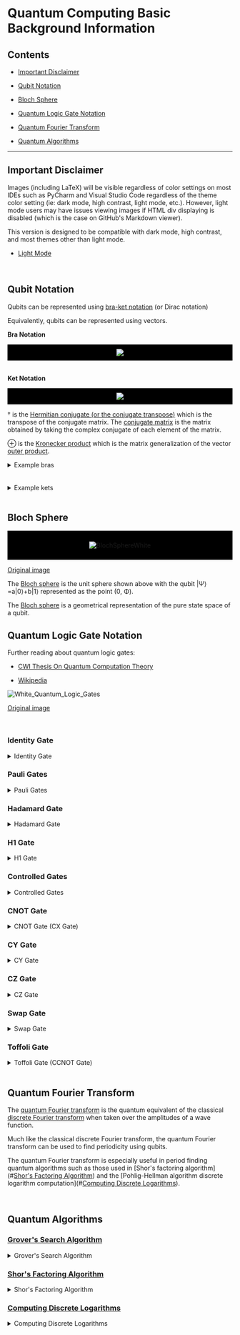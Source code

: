 # Quantum Computing Basic Background Information

## Contents

- [Important Disclaimer](#Important-Disclaimer)

- [Qubit Notation](#Qubit-Notation)

- [Bloch Sphere](#Bloch-Sphere)

- [Quantum Logic Gate Notation](#Quantum-Logic-Gate-Notation)

- [Quantum Fourier Transform](#Quantum-Fourier-Transform)

- [Quantum Algorithms](#Quantum-Algorithms)

***

## Important Disclaimer

Images (including LaTeX) will be visible regardless of color settings on most
IDEs such as PyCharm and Visual Studio Code regardless of the theme color
setting (ie: dark mode, high contrast, light mode, etc.). However, light mode
users may have issues viewing images if HTML div displaying is disabled
(which is the case on GitHub's Markdown viewer).

This version is designed to be compatible with dark mode, high contrast, and
most themes other than light mode.

- [Light Mode](LightModeBACKGROUND.md)

<br/>

## Qubit Notation

Qubits can be represented using
[bra-ket notation](https://chem.libretexts.org/Bookshelves/Physical_and_Theoretical_Chemistry_Textbook_Maps/Supplemental_Modules_(Physical_and_Theoretical_Chemistry)/Quantum_Mechanics/03._The_Tools_of_Quantum_Mechanics/Bra-Ket_Notation)
(or Dirac notation)

Equivalently, qubits can be represented using vectors.

**Bra Notation**

<div style="background-color:rgb(0, 0, 0); text-align:center; vertical-align: middle; padding:10px">

<img src="https://render.githubusercontent.com/render/math?math=\color{white}\left\langle%20A\right|=\left(\left|A\right\rangle\right)^\dagger=\begin{pmatrix}A_1%26A_2%26\cdots%26A_n\end{pmatrix}">

</div>

<br />

**Ket Notation**

<div style="background-color:rgb(0, 0, 0); text-align:center; vertical-align: middle; padding:10px">

<img src="https://render.githubusercontent.com/render/math?math=\color{white}\left|A\right\rangle=\left(\left\langle{A}\right|\right)^\dagger=\begin{pmatrix}A_1\\A_2\\%0A\vdots\\A_n\end{pmatrix}">

</div>


† is the
[Hermitian conjugate (or the conjugate transpose)](https://mathworld.wolfram.com/ConjugateTranspose.html)
which is the transpose of the conjugate matrix.  The
[conjugate matrix](https://mathworld.wolfram.com/ConjugateMatrix.html)
is the matrix obtained by taking the complex conjugate of each element of the
matrix.

⊕ is the
[Kronecker product](https://mathworld.wolfram.com/KroneckerProduct.html)
which is the matrix generalization of the vector
[outer product](https://en.wikipedia.org/wiki/Outer_product).

[comment]: <> (Example bras)
<details>
    <summary>Example bras</summary>

<br />

<div style="background-color:rgb(0, 0, 0); text-align:center; vertical-align: middle; padding:10px">

<img src="https://render.githubusercontent.com/render/math?math=\color{white}\newline\left\langle%20A\right|\otimes\left\langle%20B\right|\otimes\left\langle%20C\right|=(\left\langle%20A\right|\otimes\left\langle%20B\right|)\otimes\left\langle%20C\right|=\left\langle%20AB\right|\otimes\left\langle%20C\right|=\left\langle%20ABC\right|\newline\left\langle%20A\right|\otimes\left\langle%20B\right|\otimes\left\langle%20C\right|=\left\langle%20A\right|\otimes(\left\langle%20B\right|\otimes\left\langle%20C\right|)=\left\langle%20A\right|\otimes\left\langle%20BC\right|=\left\langle%20ABC\right|">

</div>

<br />

[comment]: <> (0 bra)

<div style="background-color:rgb(0, 0, 0); text-align:center; vertical-align: middle; padding:10px">

<img src="https://render.githubusercontent.com/render/math?math=\color{white}\left\langle0\right|=\begin{pmatrix}1%260\end{pmatrix}">

</div>

<br />

[comment]: <> (1 bra)
<div style="background-color:rgb(0, 0, 0); text-align:center; vertical-align: middle; padding:10px">

<img src="https://render.githubusercontent.com/render/math?math=\color{white}\left\langle1\right|=\begin{pmatrix}0%261\end{pmatrix}">

</div>

<br />

[comment]: <> (00 bra)
<div style="background-color:rgb(0, 0, 0); text-align:center; vertical-align: middle; padding:10px">

<img src="https://render.githubusercontent.com/render/math?math=\color{white}\left\langle00\right|=\left\langle0\right|\otimes\left\langle0\right|=\begin{pmatrix}1%260\end{pmatrix}\otimes\begin{pmatrix}1%260\end{pmatrix}=\begin{pmatrix}1%260%260%260\end{pmatrix}">

</div>

<br />

[comment]: <> (01 bra)
<div style="background-color:rgb(0, 0, 0); text-align:center; vertical-align: middle; padding:10px">

<img src="https://render.githubusercontent.com/render/math?math=\color{white}\left\langle01\right|=\left\langle0\right|\otimes\left\langle1\right|=\begin{pmatrix}1%260\end{pmatrix}\otimes\begin{pmatrix}0%261\end{pmatrix}=\begin{pmatrix}0%261%260%260\end{pmatrix}">

</div>

<br />

[comment]: <> (10 bra)
<div style="background-color:rgb(0, 0, 0); text-align:center; vertical-align: middle; padding:10px">

<img src="https://render.githubusercontent.com/render/math?math=\color{white}\left\langle10\right|=\left\langle1\right|\otimes\left\langle0\right|=\begin{pmatrix}0%261\end{pmatrix}\otimes\begin{pmatrix}1%260\end{pmatrix}=\begin{pmatrix}0%260%261%260\end{pmatrix}">

</div>

<br />

[comment]: <> (11 bra)
<div style="background-color:rgb(0, 0, 0); text-align:center; vertical-align: middle; padding:10px">

<img src="https://render.githubusercontent.com/render/math?math=\color{white}\left\langle11\right|=\left\langle1\right|\otimes\left\langle1\right|=\begin{pmatrix}0%261\end{pmatrix}\otimes\begin{pmatrix}0%261\end{pmatrix}=\begin{pmatrix}0%260%260%261\end{pmatrix}">

</div>

<br />

[comment]: <> (000 bra)
<div style="background-color:rgb(0, 0, 0); text-align:center; vertical-align: middle; padding:10px">

<img src="https://render.githubusercontent.com/render/math?math=\color{white}\left\langle000\right|=\left\langle0\right|\otimes\left\langle0\right|\otimes\left\langle0\right|=\left\langle00\right|\otimes\left\langle0\right|=\begin{pmatrix}1%260%260%260\end{pmatrix}\otimes\begin{pmatrix}1%260\end{pmatrix}=\begin{pmatrix}1%260%260%260%260%260%260%260\end{pmatrix}">

</div>

<br />

[comment]: <> (001 bra)
<div style="background-color:rgb(0, 0, 0); text-align:center; vertical-align: middle; padding:10px">

<img src="https://render.githubusercontent.com/render/math?math=\color{white}\left\langle001\right|=\left\langle0\right|\otimes\left\langle0\right|\otimes\left\langle1\right|=\left\langle00\right|\otimes\left\langle1\right|=\begin{pmatrix}1%260%260%260\end{pmatrix}\otimes\begin{pmatrix}0%261\end{pmatrix}=\begin{pmatrix}0%261%260%260%260%260%260%260\end{pmatrix}">

</div>

<br />

[comment]: <> (010 bra)
<div style="background-color:rgb(0, 0, 0); text-align:center; vertical-align: middle; padding:10px">

<img src="https://render.githubusercontent.com/render/math?math=\color{white}\left\langle010\right|=\left\langle0\right|\otimes\left\langle1\right|\otimes\left\langle0\right|=\left\langle01\right|\otimes\left\langle0\right|=\begin{pmatrix}0%261%260%260\end{pmatrix}\otimes\begin{pmatrix}1%260\end{pmatrix}=\begin{pmatrix}0%260%261%260%260%260%260%260\end{pmatrix}">

</div>

<br />

[comment]: <> (011 bra)
<div style="background-color:rgb(0, 0, 0); text-align:center; vertical-align: middle; padding:10px">

<img src="https://render.githubusercontent.com/render/math?math=\color{white}\left\langle011\right|=\left|0\right\rangle\otimes\left\langle1\right|\otimes\left\langle1\right|=\left\langle01\right|\otimes\left\langle1\right|=\begin{pmatrix}0%261%260%260\end{pmatrix}\otimes\begin{pmatrix}0%261\end{pmatrix}=\begin{pmatrix}0%260%260%261%260%260%260%260\end{pmatrix}">

</div>

<br />

[comment]: <> (100 bra)
<div style="background-color:rgb(0, 0, 0); text-align:center; vertical-align: middle; padding:10px">

<img src="https://render.githubusercontent.com/render/math?math=\color{white}\left\langle100\right|=\left\langle1\right|\otimes\left\langle0\right|\otimes\left\langle0\right|=\left\langle10\right|\otimes\left\langle0\right|=\begin{pmatrix}0%260%261%260\end{pmatrix}\otimes\begin{pmatrix}1%260\end{pmatrix}=\begin{pmatrix}0%260%260%260%261%260%260%260\end{pmatrix}">

</div>

<br />

[comment]: <> (101 bra)
<div style="background-color:rgb(0, 0, 0); text-align:center; vertical-align: middle; padding:10px">

<img src="https://render.githubusercontent.com/render/math?math=\color{white}\left\langle101\right|=\left\langle1\right|\otimes\left\langle0\right|\otimes\left\langle1\right|=\left\langle10\right|\otimes\left\langle1\right|=\begin{pmatrix}0%260%261%260\end{pmatrix}\otimes\begin{pmatrix}0%261\end{pmatrix}=\begin{pmatrix}0%260%260%260%260%261%260%260\end{pmatrix}">

</div>

<br />

[comment]: <> (110 bra)
<div style="background-color:rgb(0, 0, 0); text-align:center; vertical-align: middle; padding:10px">

<img src="https://render.githubusercontent.com/render/math?math=\color{white}\left\langle110\right|=\left\langle1\right|\otimes\left\langle1\right|\otimes\left\langle0\right|=\left\langle11\right|\otimes\left\langle0\right|=\begin{pmatrix}0%260%260%261\end{pmatrix}\otimes\begin{pmatrix}1%260\end{pmatrix}=\begin{pmatrix}0%260%260%260%260%260%261%260\end{pmatrix}">

</div>

<br />

[comment]: <> (111 bra)
<div style="background-color:rgb(0, 0, 0); text-align:center; vertical-align: middle; padding:10px">

<img src="https://render.githubusercontent.com/render/math?math=\color{white}\left\langle111\right|=\left\langle1\right|\otimes\left\langle1\right|\otimes\left\langle1\right|=\left\langle11\right|\otimes\left\langle1\right|=\begin{pmatrix}0%260%260%261\end{pmatrix}\otimes\begin{pmatrix}0%261\end{pmatrix}=\begin{pmatrix}0%260%260%260%260%260%260%261\end{pmatrix}">

</div>

</details>

<br />

[comment]: <> (Example kets)

<br />

<details>
    <summary>Example kets</summary>

<div style="background-color:rgb(0, 0, 0); text-align:center; vertical-align: middle; padding:10px">

<img src="https://render.githubusercontent.com/render/math?math=\color{white}\newline\left|A\right\rangle\otimes\left|B\right\rangle\otimes\left|C\right\rangle=(\left|A\right\rangle\otimes\left|B\right\rangle)\otimes\left|C\right\rangle=\left|AB\right\rangle\otimes\left|C\right\rangle=\left|ABC\right\rangle\newline\left|A\right\rangle\otimes\left|B\right\rangle\otimes\left|C\right\rangle=\left|A\right\rangle\otimes(\left|B\right\rangle\otimes\left|C\right\rangle)=\left|A\right\rangle\otimes\left|BC\right\rangle=\left|ABC\right\rangle">

</div>

<br />

[comment]: <> (0 ket)
<div style="background-color:rgb(0, 0, 0); text-align:center; vertical-align: middle; padding:10px">

<img src="https://render.githubusercontent.com/render/math?math=\color{white}\left|0\right\rangle=\begin{pmatrix}1\\%0A0\end{pmatrix}">

</div>

<br />

[comment]: <> (1 ket)
<div style="background-color:rgb(0, 0, 0); text-align:center; vertical-align: middle; padding:10px">

<img src="https://render.githubusercontent.com/render/math?math=\color{white}\left|1\right\rangle=\begin{pmatrix}0\\%0A1\end{pmatrix}">

</div>

<br />

[comment]: <> (00 ket)
<div style="background-color:rgb(0, 0, 0); text-align:center; vertical-align: middle; padding:10px">

<img src="https://render.githubusercontent.com/render/math?math=\color{white}\left|00\right\rangle=\left|0\right\rangle\otimes\left|0\right\rangle=\begin{pmatrix}1\\%0A0\end{pmatrix}\otimes\begin{pmatrix}1\\%0A0\end{pmatrix}=\begin{pmatrix}1\\%0A0\\%0A0\\%0A0\end{pmatrix}">

</div>

<br />

[comment]: <> (01 ket)
<div style="background-color:rgb(0, 0, 0); text-align:center; vertical-align: middle; padding:10px">

<img src="https://render.githubusercontent.com/render/math?math=\color{white}\left|01\right\rangle=\left|0\right\rangle\otimes\left|1\right\rangle=\begin{pmatrix}1\\%0A0\end{pmatrix}\otimes\begin{pmatrix}0\\%0A1\end{pmatrix}=\begin{pmatrix}0\\%0A1\\%0A0\\%0A0\end{pmatrix}">

</div>

<br />

[comment]: <> (10 ket)
<div style="background-color:rgb(0, 0, 0); text-align:center; vertical-align: middle; padding:10px">

<img src="https://render.githubusercontent.com/render/math?math=\color{white}\left|10\right\rangle=\left|1\right\rangle\otimes\left|0\right\rangle=\begin{pmatrix}0\\%0A1\end{pmatrix}\otimes\begin{pmatrix}1\\%0A0\end{pmatrix}=\begin{pmatrix}0\\%0A0\\%0A1\\%0A0\end{pmatrix}">

</div>

<br />

[comment]: <> (11 ket)
<div style="background-color:rgb(0, 0, 0); text-align:center; vertical-align: middle; padding:10px">

<img src="https://render.githubusercontent.com/render/math?math=\color{white}\left|11\right\rangle=\left|1\right\rangle\otimes\left|1\right\rangle=\begin{pmatrix}0\\%0A1\end{pmatrix}\otimes\begin{pmatrix}0\\%0A1\end{pmatrix}=\begin{pmatrix}0\\%0A0\\%0A0\\%0A1\end{pmatrix}">

</div>

<br />

[comment]: <> (000 ket)
<div style="background-color:rgb(0, 0, 0); text-align:center; vertical-align: middle; padding:10px">

<img src="https://render.githubusercontent.com/render/math?math=\color{white}\left|000\right\rangle=\left|0\right\rangle\otimes\left|0\right\rangle\otimes\left|0\right\rangle=\left|00\right\rangle\otimes\left|0\right\rangle=\begin{pmatrix}1\\%0A0\\%0A0\\%0A0\end{pmatrix}\otimes\begin{pmatrix}1\\%0A0\end{pmatrix}=\begin{pmatrix}1\\%0A0\\%0A0\\%0A0\\%0A0\\%0A0\\%0A0\\%0A0\end{pmatrix}">

</div>

<br />

[comment]: <> (001 ket)
<div style="background-color:rgb(0, 0, 0); text-align:center; vertical-align: middle; padding:10px">

<img src="https://render.githubusercontent.com/render/math?math=\color{white}\left|001\right\rangle=\left|0\right\rangle\otimes\left|0\right\rangle\otimes\left|1\right\rangle=\left|00\right\rangle\otimes\left|1\right\rangle=\begin{pmatrix}1\\%0A0\\%0A0\\%0A0\end{pmatrix}\otimes\begin{pmatrix}0\\%0A1\end{pmatrix}=\begin{pmatrix}0\\%0A1\\%0A0\\%0A0\\%0A0\\%0A0\\%0A0\\%0A0\end{pmatrix}">

</div>

<br />

[comment]: <> (010 ket)
<div style="background-color:rgb(0, 0, 0); text-align:center; vertical-align: middle; padding:10px">

<img src="https://render.githubusercontent.com/render/math?math=\color{white}\left|010\right\rangle=\left|0\right\rangle\otimes\left|1\right\rangle\otimes\left|0\right\rangle=\left|01\right\rangle\otimes\left|0\right\rangle=\begin{pmatrix}0\\%0A1\\%0A0\\%0A0\end{pmatrix}\otimes\begin{pmatrix}1\\%0A0\end{pmatrix}=\begin{pmatrix}0\\%0A0\\%0A1\\%0A0\\%0A0\\%0A0\\%0A0\\%0A0\end{pmatrix}">

</div>

<br />

[comment]: <> (011 ket)
<div style="background-color:rgb(0, 0, 0); text-align:center; vertical-align: middle; padding:10px">

<img src="https://render.githubusercontent.com/render/math?math=\color{white}\left|011\right\rangle=\left|0\right\rangle\otimes\left|1\right\rangle\otimes\left|1\right\rangle=\left|01\right\rangle\otimes\left|1\right\rangle=\begin{pmatrix}0\\%0A1\\%0A0\\%0A0\end{pmatrix}\otimes\begin{pmatrix}0\\%0A1\end{pmatrix}=\begin{pmatrix}0\\%0A0\\%0A0\\%0A1\\%0A0\\%0A0\\%0A0\\%0A0\end{pmatrix}">

</div>

<br />

[comment]: <> (100 ket)
<div style="background-color:rgb(0, 0, 0); text-align:center; vertical-align: middle; padding:10px">

<img src="https://render.githubusercontent.com/render/math?math=\color{white}\left|100\right\rangle=\left|1\right\rangle\otimes\left|0\right\rangle\otimes\left|0\right\rangle=\left|10\right\rangle\otimes\left|0\right\rangle=\begin{pmatrix}0\\%0A0\\%0A1\\%0A0\end{pmatrix}\otimes\begin{pmatrix}1\\%0A0\end{pmatrix}=\begin{pmatrix}0\\%0A0\\%0A0\\%0A0\\%0A1\\%0A0\\%0A0\\%0A0\end{pmatrix}">

</div>

<br />

[comment]: <> (101 ket)
<div style="background-color:rgb(0, 0, 0); text-align:center; vertical-align: middle; padding:10px">

<img src="https://render.githubusercontent.com/render/math?math=\color{white}\left|101\right\rangle=\left|1\right\rangle\otimes\left|0\right\rangle\otimes\left|1\right\rangle=\left|10\right\rangle\otimes\left|1\right\rangle=\begin{pmatrix}0\\%0A0\\%0A1\\%0A0\end{pmatrix}\otimes\begin{pmatrix}0\\%0A1\end{pmatrix}=\begin{pmatrix}0\\%0A0\\%0A0\\%0A0\\%0A0\\%0A1\\%0A0\\%0A0\end{pmatrix}">

</div>

<br />

[comment]: <> (110 ket)
<div style="background-color:rgb(0, 0, 0); text-align:center; vertical-align: middle; padding:10px">

<img src="https://render.githubusercontent.com/render/math?math=\color{white}\left|110\right\rangle=\left|1\right\rangle\otimes\left|1\right\rangle\otimes\left|0\right\rangle=\left|11\right\rangle\otimes\left|0\right\rangle=\begin{pmatrix}0\\%0A0\\%0A0\\%0A1\end{pmatrix}\otimes\begin{pmatrix}1\\%0A0\end{pmatrix}=\begin{pmatrix}0\\%0A0\\%0A0\\%0A0\\%0A0\\%0A0\\%0A1\\%0A0\end{pmatrix}">

</div>

[comment]: <> (111 ket)
<div style="background-color:rgb(0, 0, 0); text-align:center; vertical-align: middle; padding:10px">

<img src="https://render.githubusercontent.com/render/math?math=\color{white}\left|111\right\rangle=\left|1\right\rangle\otimes\left|1\right\rangle\otimes\left|1\right\rangle=\left|11\right\rangle\otimes\left|1\right\rangle=\begin{pmatrix}0\\%0A0\\%0A0\\%0A1\end{pmatrix}\otimes\begin{pmatrix}0\\%0A1\end{pmatrix}=\begin{pmatrix}0\\%0A0\\%0A0\\%0A0\\%0A0\\%0A0\\%0A0\\%0A1\end{pmatrix}">

</div>

</details>

<br />

## Bloch Sphere

<div style="background-color:rgb(0, 0, 0); text-align:center; vertical-align: middle; padding:10px">

![BlochSphereWhite](Images/BlochSphereWhite.png)

</div>

[Original image](https://upload.wikimedia.org/wikipedia/commons/6/6b/Bloch_sphere.svg)

The [Bloch sphere](https://mathworld.wolfram.com/BlochSphere.html)
is the unit sphere shown above with the qubit |Ψ⟩=a|0⟩+b|1⟩ represented as the
point (0, Φ).

The [Bloch sphere](https://en.wikipedia.org/wiki/Bloch_sphere)
is a geometrical representation of the pure state space of a qubit.

## Quantum Logic Gate Notation

Further reading about quantum logic gates:

- [CWI Thesis On Quantum Computation Theory](https://www.illc.uva.nl/Research/Publications/Dissertations/DS-2002-04.text.pdf)

- [Wikipedia](https://en.wikipedia.org/wiki/Quantum_logic_gate)

![White_Quantum_Logic_Gates](Images/White_Quantum_Logic_Gates.png)

[Original image](https://upload.wikimedia.org/wikipedia/commons/e/e0/Quantum_Logic_Gates.png)

<br/>

### Identity Gate

<details>
    <summary>Identity Gate</summary>

The identity gate is a gate that leaves the quantum state unchanged.

The identity gate can be represented in matrix form as the
[identity matrix](https://mathworld.wolfram.com/IdentityMatrix.html).

</details>

### Pauli Gates

<details>
    <summary>Pauli Gates</summary>

The [Pauli gates (X, Y, Z)](https://en.wikipedia.org/wiki/Quantum_logic_gate#Pauli_gates_(X,Y,Z))
are the three Pauli matrices and act on a single qubit.

The Pauli X, Y, and Z equate, respectively, to a rotation around the
x, y, and z axes of the
[Bloch sphere](#Bloch-Sphere)
by π radians.

#### Pauli-X Gate

<details>
    <summary>Pauli-X Gate</summary>

The
[Pauli-X gate](https://www.quantum-inspire.com/kbase/pauli-x/)
is a single-qubit rotation through π radians around the x-axis of the
[Bloch sphere](#Bloch-Sphere).

The
[Pauli-X gate](https://en.wikipedia.org/wiki/Quantum_logic_gate#Pauli_gates_(X,Y,Z))
(sometimes called a bit-flip) is equivalent to the
[NOT gate](https://en.wikipedia.org/wiki/Inverter_(logic_gate))
for classical computers with respect to the standard basis |0⟩, |1⟩.

</details>

#### Pauli-Y Gate

<details>
    <summary>Pauli-Y Gate</summary>

The
[Pauli-Y gate](https://www.quantum-inspire.com/kbase/pauli-y/)
is a single-qubit rotation through π radians around the y-axis of the
[Bloch sphere](#Bloch-Sphere).

The
[Pauli-Y gate](https://en.wikipedia.org/wiki/Quantum_logic_gate#Pauli_gates_(X,Y,Z))
maps |0⟩ to i|1⟩ and |1⟩ to -i|0⟩.

</details>

#### Pauli-Z Gate

<details>
    <summary>Pauli-Z Gate</summary>

The
[Pauli-Z gate](https://www.quantum-inspire.com/kbase/pauli-z/)
is a single-qubit rotation through π radians around the z-axis of the
[Bloch sphere](#Bloch-Sphere).

The
[Pauli-Z gate](https://en.wikipedia.org/wiki/Quantum_logic_gate#Pauli_gates_(X,Y,Z))
(sometimes called the phase-flip) maps |0⟩ to |0⟩ and |1⟩ to -|1⟩.

</details>

</details>

### Hadamard Gate

<details>
    <summary>Hadamard Gate</summary>

The Hadamard gate represents a rotation of π about the axis

<div style="background-color:rgb(0, 0, 0); text-align:center; vertical-align: middle; padding:10px">

<img src="https://render.githubusercontent.com/render/math?math=\color{white}\frac{\hat{x}%20%2B\hat{z}}{\sqrt{2}}">

</div>

at the
[Bloch sphere](#bloch-sphere).

The [Hadamard gate](https://en.wikipedia.org/wiki/Quantum_logic_gate#Hadamard_gate)
maps the basis states (ie: creates a superposition if given a basis state):

<div style="background-color:rgb(0, 0, 0); text-align:center; vertical-align: middle; padding:10px">

<img src="https://render.githubusercontent.com/render/math?math=\color{white}\left|0\right\rangle\longmapsto\frac{\left|0\right\rangle%20%2B\left|1\right\rangle}{\sqrt{2}}">

</div>

<div style="background-color:rgb(0, 0, 0); text-align:center; vertical-align: middle; padding:10px">

<img src="https://render.githubusercontent.com/render/math?math=\color{white}\left|1\right\rangle\longmapsto\frac{\left|0\right\rangle-\left|1\right\rangle}{\sqrt{2}}">

</div>

</details>

### H1 Gate

<details>
    <summary>H1 Gate</summary>

The H1 gate is the
[Hadamard transformation](#hadamard-gate)
for a single qubit (or the Hermitian).

</details>

### Controlled Gates

<details>
    <summary>Controlled Gates</summary>

[Controlled gates](https://en.wikipedia.org/wiki/Quantum_logic_gate#Controlled_gates)
use control qubits and target qubits.

Control qubits act as a control for an operation applied to the target qubits.

Controlled gates usually start **C-** such as the two-qubit the
[controlled NOT gate](#cnot-gate) which is also known as the
[CNOT gate](#cnot-gate).

Controlled gates can be extended to more than two qubits by having more control
qubits as well as by having more target qubits.

For example, the three-qubit
[Toffoli gate (or the CCNOT gate)](#toffoli-gate)
has two control qubits and one target qubit.

</details>

### CNOT Gate

<details>
    <summary>CNOT Gate (CX Gate)</summary>

The CNOT gate is a
[controlled gate](#controlled-gates).

The
[CNOT gate (or CX gate)](https://www.quantum-inspire.com/kbase/cnot/)
is a two-qubit operation with the first qubit referred to as the control qubit
and the second qubit referred to as the target qubit. The CNOT gate performs a
[Pauli-X gate](#pauli-x-gate)
on the target qubit when the control qubit is in state |1⟩.

The
[CNOT gate (or controlled Pauli-X gate)](https://en.wikipedia.org/wiki/Quantum_logic_gate#Controlled_gates)
maps the basis states |a, b⟩ ⟼ |a, a ⊕ b⟩, where ⊕ is XOR.

</details>

### CY Gate

<details>
    <summary>CY Gate</summary>

The CY gate is a
[controlled gate](#controlled-gates).

The CY gate (or controlled Pauli-Y gate) is a two-qubit operation with the
first qubit referred to as the control qubit and the second qubit referred to
as the target qubit. The CY gate performs a
[Pauli-Y gate](#pauli-y-gate)
on the target qubit when the control qubit is in state |1⟩.

</details>

### CZ Gate

<details>
    <summary>CZ Gate</summary>

The CZ gate is a
[controlled gate](#controlled-gates).

The CZ gate (or controlled Pauli-Z gate) is a two-qubit operation with the
first qubit referred to as the control qubit  and the second qubit referred to
as the target qubit. The CZ gate performs a
[Pauli-Z gate](#pauli-z-gate)
on the target qubit when the control qubit is in state |1⟩.

</details>

### Swap Gate

<details>
    <summary>Swap Gate</summary>

The [swap gate](https://www.quantum-inspire.com/kbase/swap/) swaps two qubits with respect to the basis |00⟩, |01⟩, |10⟩, |11⟩

The swap gate addresses the following problem:

Given two integers **a** and **b**, swap their values without using temporary variables.

Using Python, this can be accomplished with the following code
(where ^ is the XOR operator in Python):

```
a ^= b
b ^= a
a ^= b
```

Feel free to try the above Python code for yourself on
[replit](https://replit.com/@AlexLim-Pro/IntegerSwap#main.py).

</details>

### Toffoli Gate

<details>
    <summary>Toffoli Gate (CCNOT Gate)</summary>

The Toffoli gate is a
[controlled gate](#controlled-gates).

The
[Toffoli gate (or the CCNOT gate) (or the CCX gate)](https://www.quantum-inspire.com/kbase/toffoli/)
is a three-qubit operation with the first two qubits referred to as the control
qubits and the third qubit referred to as the target qubit. The Toffoli gate
performs a [Pauli-X gate](#pauli-x-gate) if and only if both control qubits
are in state |1⟩.

</details>

<br/>

## Quantum Fourier Transform

The
[quantum Fourier transform](https://qiskit.org/textbook/ch-algorithms/quantum-fourier-transform.html)
is the quantum equivalent of the classical
[discrete Fourier transform](https://mathworld.wolfram.com/DiscreteFourierTransform.html)
when taken over the amplitudes of a wave function.

Much like the classical discrete Fourier transform, the quantum Fourier
transform can be used to find periodicity using qubits.

The quantum Fourier transform is especially useful in period finding quantum
algorithms such as those used in
[Shor's factoring algorithm](#[Shor's Factoring Algorithm](CompletedExamples/ShorFactoringAlgorithm.py))
and
the
[Pohlig-Hellman algorithm discrete logarithm computation](#[Computing Discrete Logarithms](CompletedExamples/ComputingDiscreteLogarithms.py)).

<br/>

## Quantum Algorithms

### [Grover's Search Algorithm](CompletedExamples/GroverSearchAlgorithm.py)

<details>
    <summary>Grover's Search Algorithm</summary>

In order to search through a list where nothing is known about the ordering
of the list, a classical computer cannot find an element of the list in less
than *O(N)* evaluations because in the worst case, a classical computer would
need to go through the entire list in order to find said element.

On the other hand,
[Grover's search algorithm](https://quantum-computing.ibm.com/composer/docs/iqx/guide/grovers-algorithm)
only needs to evaluate the
function *O(√(N))* times.

Much like brute force guess and check programs, Grover's search algorithm can
be used to guess and check in order to more quickly finds solutions than
pure brute force. For example, this can be used to solve Sudoku boards.

</details>

### [Shor's Factoring Algorithm](CompletedExamples/ShorFactoringAlgorithm.py)

<details>
    <summary>Shor's Factoring Algorithm</summary>

Shor's factoring algorithm finds the factors of a composite number in
polynomial time <em>O(</em>log<em>(N)</em>. For reference, using the classical Dixon's
factoring method, the optimal time complexity is

<div style="background-color:rgb(0, 0, 0); text-align:center; vertical-align: middle; padding:10px">

<img src="https://render.githubusercontent.com/render/math?math=\color{white}O\left(\exp\left(2\sqrt{2}\sqrt{\log(N)\log(\log(N))}\right)\right)">

</div>

Shor's factoring algorithm can be used to break
[RSA encryption](https://en.wikipedia.org/wiki/RSA_(cryptosystem)).

In short, in order to factor a number **N**, after guessing a number **g**
that may or may not share factors with **N**, Shor's factoring algorithm finds the period
**p** of the
[cyclic group](https://mathworld.wolfram.com/CyclicGroup.html)
**G**

<div style="background-color:rgb(0, 0, 0); text-align:center; vertical-align: middle; padding:10px">

<img src="https://render.githubusercontent.com/render/math?math=\color{white}G=g^{x}\mod%20N">

</div>

and uses **p** to find a better guess **q** that is more likely to share factors
with **N**.

<div style="background-color:rgb(0, 0, 0); text-align:center; vertical-align: middle; padding:10px">

<img src="https://render.githubusercontent.com/render/math?math=\color{white}q=g^{\frac{p}{2}}\pm1">

</div>

Further reading about Shor's factoring algorithm:

- [Chemistry LibreTexts](https://chem.libretexts.org/Bookshelves/Physical_and_Theoretical_Chemistry_Textbook_Maps/Supplemental_Modules_(Physical_and_Theoretical_Chemistry)/Quantum_Tutorials_(Rioux)/Quantum_Teleportation/381%3A_Factoring_Using_Shor's_Quantum_Algorithm)

- [minutephysics](https://www.youtube.com/watch?v=lvTqbM5Dq4Q)

- [Qiskit Lectures](https://www.youtube.com/watch?v=mAHC1dWKNYE)

- [Wikipedia](https://en.wikipedia.org/wiki/Shor%27s_algorithm)

</details>

### [Computing Discrete Logarithms](CompletedExamples/ComputingDiscreteLogarithms.py)

<details>
    <summary>Computing Discrete Logarithms</summary>

The Discrete Logarithm Problem:

<div style="color:white; background-color:rgb(0, 0, 0); text-align:left; vertical-align: middle; padding:10px">
Let <b>g</b> be a generator of the group <b>G</b> of order <b>n</b>.
<br/>
Let <b>c</b> be the cipher.
<br/>
Let <b>p</b> be the prime modulus.
<br/>
Given
<img src="https://render.githubusercontent.com/render/math?math=\color{white}c=g^k\mod{p}\in%20G">
.
<br/>
Find the value of <b>k</b>
</div>

The specific implementation used in BitOQSim is the
[Pohlig-Hellman algorithm](https://ee.stanford.edu/~hellman/publications/28.pdf)
where
[Shor's factoring algorithm](#[Shor's Factoring Algorithm](CompletedExamples/ShorFactoringAlgorithm.py))
is used to find the prime factorization of the order of the group **G**.

The Pohlig-Hellman algorithm uses the prime factorization of the order of the
group **G** to split the discrete logarithm problem into smaller subgroups
which can then be solved with
[Chinese remainder theorem](https://mathworld.wolfram.com/ChineseRemainderTheorem.html).

Further reading about discrete logarithms:

- [Estimating Gauss Sums and Calculating Discrete Logarithms](https://sites.cs.ucsb.edu/~vandam/gausssumdlog.pdf)

- [Khan Academy](https://www.khanacademy.org/computing/computer-science/cryptography/modern-crypt/v/discrete-logarithm-problem)

- [Wikipedia](https://en.wikipedia.org/wiki/Pohlig%E2%80%93Hellman_algorithm)

</details>

<br/>
